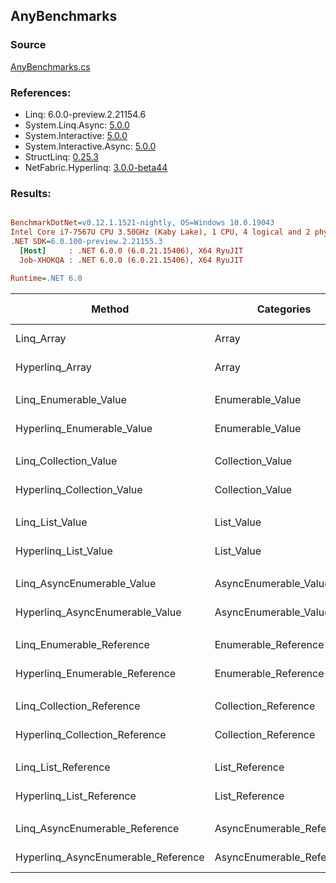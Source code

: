 ﻿## AnyBenchmarks

### Source
[AnyBenchmarks.cs](../NetFabric.Hyperlinq.Benchmarks/Benchmarks/AnyBenchmarks.cs)

### References:
- Linq: 6.0.0-preview.2.21154.6
- System.Linq.Async: [5.0.0](https://www.nuget.org/packages/System.Linq.Async/5.0.0)
- System.Interactive: [5.0.0](https://www.nuget.org/packages/System.Interactive/5.0.0)
- System.Interactive.Async: [5.0.0](https://www.nuget.org/packages/System.Interactive.Async/5.0.0)
- StructLinq: [0.25.3](https://www.nuget.org/packages/StructLinq/0.25.3)
- NetFabric.Hyperlinq: [3.0.0-beta44](https://www.nuget.org/packages/NetFabric.Hyperlinq/3.0.0-beta44)

### Results:
``` ini

BenchmarkDotNet=v0.12.1.1521-nightly, OS=Windows 10.0.19043
Intel Core i7-7567U CPU 3.50GHz (Kaby Lake), 1 CPU, 4 logical and 2 physical cores
.NET SDK=6.0.100-preview.2.21155.3
  [Host]     : .NET 6.0.0 (6.0.21.15406), X64 RyuJIT
  Job-XHOKQA : .NET 6.0.0 (6.0.21.15406), X64 RyuJIT

Runtime=.NET 6.0  

```
|                              Method |                Categories | Count |      Mean |     Error |    StdDev | Ratio | RatioSD |  Gen 0 | Gen 1 | Gen 2 | Allocated |
|------------------------------------ |-------------------------- |------ |----------:|----------:|----------:|------:|--------:|-------:|------:|------:|----------:|
|                          Linq_Array |                     Array |   100 |  8.874 ns | 0.0473 ns | 0.0442 ns |  1.00 |    0.00 |      - |     - |     - |         - |
|                     Hyperlinq_Array |                     Array |   100 |  8.295 ns | 0.0321 ns | 0.0300 ns |  0.93 |    0.01 |      - |     - |     - |         - |
|                                     |                           |       |           |           |           |       |         |        |       |       |           |
|               Linq_Enumerable_Value |          Enumerable_Value |   100 | 21.884 ns | 0.1573 ns | 0.1314 ns |  1.00 |    0.00 | 0.0153 |     - |     - |      32 B |
|          Hyperlinq_Enumerable_Value |          Enumerable_Value |   100 | 11.296 ns | 0.0425 ns | 0.0332 ns |  0.52 |    0.00 |      - |     - |     - |         - |
|                                     |                           |       |           |           |           |       |         |        |       |       |           |
|               Linq_Collection_Value |          Collection_Value |   100 |  5.370 ns | 0.1195 ns | 0.1118 ns |  1.00 |    0.00 |      - |     - |     - |         - |
|          Hyperlinq_Collection_Value |          Collection_Value |   100 |  8.238 ns | 0.0508 ns | 0.0476 ns |  1.53 |    0.03 |      - |     - |     - |         - |
|                                     |                           |       |           |           |           |       |         |        |       |       |           |
|                     Linq_List_Value |                List_Value |   100 |  5.860 ns | 0.0582 ns | 0.0544 ns |  1.00 |    0.00 |      - |     - |     - |         - |
|                Hyperlinq_List_Value |                List_Value |   100 |  1.569 ns | 0.0238 ns | 0.0199 ns |  0.27 |    0.00 |      - |     - |     - |         - |
|                                     |                           |       |           |           |           |       |         |        |       |       |           |
|          Linq_AsyncEnumerable_Value |     AsyncEnumerable_Value |   100 | 62.273 ns | 0.4126 ns | 0.3222 ns |  1.00 |    0.00 | 0.0153 |     - |     - |      32 B |
|     Hyperlinq_AsyncEnumerable_Value |     AsyncEnumerable_Value |   100 | 52.364 ns | 0.1373 ns | 0.1146 ns |  0.84 |    0.01 |      - |     - |     - |         - |
|                                     |                           |       |           |           |           |       |         |        |       |       |           |
|           Linq_Enumerable_Reference |      Enumerable_Reference |   100 | 22.123 ns | 0.3594 ns | 0.3361 ns |  1.00 |    0.00 | 0.0153 |     - |     - |      32 B |
|      Hyperlinq_Enumerable_Reference |      Enumerable_Reference |   100 | 13.315 ns | 0.0734 ns | 0.0650 ns |  0.60 |    0.01 | 0.0153 |     - |     - |      32 B |
|                                     |                           |       |           |           |           |       |         |        |       |       |           |
|           Linq_Collection_Reference |      Collection_Reference |   100 |  5.171 ns | 0.0717 ns | 0.0635 ns |  1.00 |    0.00 |      - |     - |     - |         - |
|      Hyperlinq_Collection_Reference |      Collection_Reference |   100 |  1.568 ns | 0.0145 ns | 0.0135 ns |  0.30 |    0.00 |      - |     - |     - |         - |
|                                     |                           |       |           |           |           |       |         |        |       |       |           |
|                 Linq_List_Reference |            List_Reference |   100 |  5.851 ns | 0.0434 ns | 0.0406 ns |  1.00 |    0.00 |      - |     - |     - |         - |
|            Hyperlinq_List_Reference |            List_Reference |   100 |  1.552 ns | 0.0120 ns | 0.0100 ns |  0.26 |    0.00 |      - |     - |     - |         - |
|                                     |                           |       |           |           |           |       |         |        |       |       |           |
|      Linq_AsyncEnumerable_Reference | AsyncEnumerable_Reference |   100 | 61.675 ns | 0.2805 ns | 0.2624 ns |  1.00 |    0.00 | 0.0153 |     - |     - |      32 B |
| Hyperlinq_AsyncEnumerable_Reference | AsyncEnumerable_Reference |   100 | 58.200 ns | 0.1898 ns | 0.1585 ns |  0.94 |    0.00 | 0.0153 |     - |     - |      32 B |
